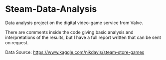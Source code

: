 # Steam-Data-Analysis
Data analysis project on the digital video-game service from Valve.

There are comments inside the code giving basic analysis and interpretations of the results, but I have a full report written that can be sent on request.

Data Source: https://www.kaggle.com/nikdavis/steam-store-games
